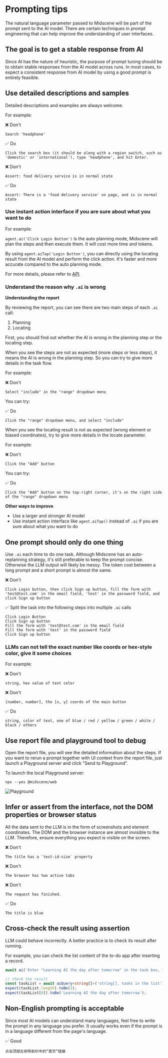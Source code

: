 # Prompting tips

The natural language parameter passed to Midscene will be part of the prompt sent to the AI model. There are certain techniques in prompt engineering that can help improve the understanding of user interfaces.

## The goal is to get a stable response from AI

Since AI has the nature of heuristic, the purpose of prompt tuning should be to obtain stable responses from the AI model across runs. In most cases, to expect a consistent response from AI model by using a good prompt is entirely feasible.

## Use detailed descriptions and samples

Detailed descriptions and examples are always welcome.

For example: 

❌ Don't
```log
Search 'headphone'
```

✅ Do
```log
Click the search box (it should be along with a region switch, such as 'domestic' or 'international'), type 'headphone', and hit Enter.
```

❌ Don't
```log
Assert: food delivery service is in normal state
```

✅ Do
```log
Assert: There is a 'food delivery service' on page, and is in normal state
```

### Use instant action interface if you are sure about what you want to do

For example:

`agent.ai('Click Login Button')` is the auto planning mode, Midscene will plan the steps and then execute them. It will cost more time and tokens.

By using `agent.aiTap('Login Button')`, you can directly using the locating result from the AI model and perform the click action. It's faster and more accurate compared to the auto planning mode.

For more details, please refer to [API](./api.mdx).

### Understand the reason why `.ai` is wrong

**Understanding the report**

By reviewing the report, you can see there are two main steps of each `.ai` call:

1. Planning
2. Locating

First, you should find out whether the AI is wrong in the planning step or the locating step.

When you see the steps are not as expected (more steps or less steps), it means the AI is wrong in the planning step. So you can try to give more details in the task flow.

For example:

❌ Don't
```log
Select "include" in the "range" dropdown menu
```

You can try:

✅ Do
```log
Click the "range" dropdown menu, and select "include"
```

When you see the locating result is not as expected (wrong element or biased coordinates), try to give more details in the locate parameter.

For example:

❌ Don't
```log
Click the "Add" button
```

You can try:

✅ Do
```log
Click the "Add" button on the top-right corner, it's on the right side of the "range" dropdown menu
```

**Other ways to improve**

* Use a larger and stronger AI model
* Use instant action interface like `agent.aiTap()` instead of `.ai` if you are sure about what you want to do

## One prompt should only do one thing

Use `.ai` each time to do one task. Although Midscene has an auto-replanning strategy, it's still preferable to keep the prompt concise. Otherwise the LLM output will likely be messy. The token cost between a long prompt and a short prompt is almost the same.

❌ Don't
```log
Click Login button, then click Sign up button, fill the form with 'test@test.com' in the email field, 'test' in the password field, and click Sign up button
```

✅ Split the task into the following steps into multiple `.ai` calls
```log
Click Login Button
Click Sign up button
Fill the form with 'test@test.com' in the email field
Fill the form with 'test' in the password field
Click Sign up button
```

### LLMs can not tell the exact number like coords or hex-style color, give it some choices

For example:

❌ Don't
```log
string, hex value of text color
```

❌ Don't
```log
[number, number], the [x, y] coords of the main button
```

✅ Do
```log
string, color of text, one of blue / red / yellow / green / white / black / others
```

## Use report file and playground tool to debug

Open the report file, you will see the detailed information about the steps. If you want to rerun a prompt together with UI context from the report file, just launch a Playground server and click "Send to Playground".

To launch the local Playground server:
```
npx --yes @midscene/web
```

![Playground](/midescene-playground-entry.jpg)

## Infer or assert from the interface, not the DOM properties or browser status

All the data sent to the LLM is in the form of screenshots and element coordinates. The DOM and the browser instance are almost invisible to the LLM. Therefore, ensure everything you expect is visible on the screen.

❌ Don't
```log
The title has a `test-id-size` property
```

❌ Don't
```log
The browser has two active tabs
```

❌ Don't
```log
The request has finished.
```

✅ Do
```log
The title is blue
```

## Cross-check the result using assertion

LLM could behave incorrectly. A better practice is to check its result after running.

For example, you can check the list content of the to-do app after inserting a record.

```typescript
await ai('Enter "Learning AI the day after tomorrow" in the task box, then press Enter to create');

// check the result
const taskList = await aiQuery<string[]>('string[], tasks in the list');
expect(taskList.length).toBe(1);
expect(taskList[0]).toBe('Learning AI the day after tomorrow');
```

## Non-English prompting is acceptable

Since most AI models can understand many languages, feel free to write the prompt in any language you prefer. It usually works even if the prompt is in a language different from the page's language.

✅ Good
```log
点击顶部左侧导航栏中的“首页”链接
```
